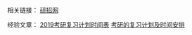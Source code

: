 相关链接：
[研招网][1]


 经验文章：
 [2019考研复习计划时间表][2]
[考研的复习计划及时间安排][3]


  [1]: https://yz.chsi.com.cn/
  [2]: https://baijiahao.baidu.com/s?id=1602233629316036981&wfr=spider&for=pc
  [3]: http://www.ruiwen.com/xuexijihua/1448442.html
